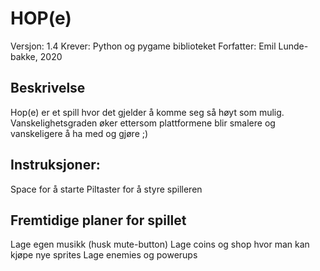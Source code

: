 # HOP(e)
Versjon: 1.4
Krever: Python og pygame biblioteket
Forfatter: Emil Lunde-bakke, 2020

## Beskrivelse
Hop(e) er et spill hvor det gjelder å komme seg så høyt som mulig. Vanskelighetsgraden øker ettersom plattformene blir smalere og vanskeligere å ha med og gjøre ;)


## Instruksjoner: 
Space for å starte
Piltaster for å styre spilleren

## Fremtidige planer for spillet
Lage egen musikk (husk mute-button)
Lage coins og shop hvor man kan kjøpe nye sprites
Lage enemies og powerups
